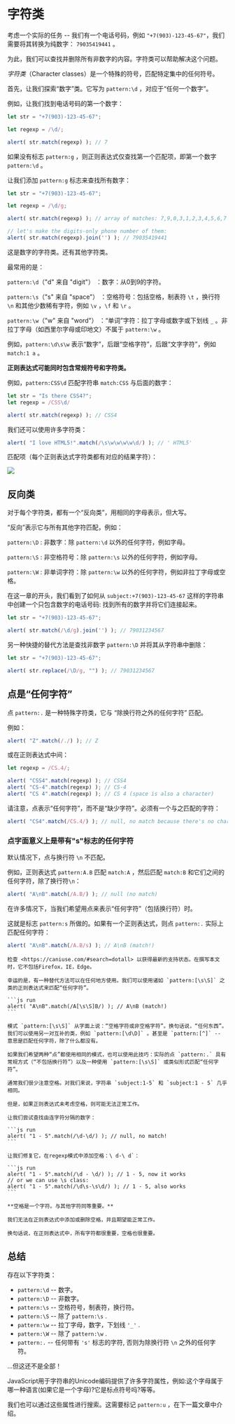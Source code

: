 # 字符类

考虑一个实际的任务 -- 我们有一个电话号码，例如 `"+7(903)-123-45-67"`，我们需要将其转换为纯数字： `79035419441` 。

为此，我们可以查找并删除所有非数字的内容。字符类可以帮助解决这个问题。

*字符类*（Character classes）是一个特殊的符号，匹配特定集中的任何符号。

首先，让我们探索“数字”类。它写为 `pattern:\d` ，对应于“任何一个数字”。

例如，让我们找到电话号码的第一个数字：

```js run
let str = "+7(903)-123-45-67";

let regexp = /\d/;

alert( str.match(regexp) ); // 7
```

如果没有标志 `pattern:g` ，则正则表达式仅查找第一个匹配项，即第一个数字 `pattern:\d` 。

让我们添加 `pattern:g` 标志来查找所有数字：

```js run
let str = "+7(903)-123-45-67";

let regexp = /\d/g;

alert( str.match(regexp) ); // array of matches: 7,9,0,3,1,2,3,4,5,6,7

// let's make the digits-only phone number of them:
alert( str.match(regexp).join('') ); // 79035419441
```

这是数字的字符类。还有其他字符类。

最常用的是：

`pattern:\d`（"d" 来自 "digit"）
：数字：从0到9的字符。

`pattern:\s`（"s" 来自 "space"）
：空格符号：包括空格，制表符 `\t` ，换行符 `\n` 和其他少数稀有字符，例如 `\v` ，`\f` 和 `\r` 。

`pattern:\w`（"w" 来自 "word"）
：“单词”字符：拉丁字母或数字或下划线 `_` 。非拉丁字母（如西里尔字母或印地文）不属于 `pattern:\w` 。

例如，`pattern:\d\s\w` 表示“数字”，后跟“空格字符”，后跟“文字字符”，例如 `match:1 a` 。

**正则表达式可能同时包含常规符号和字符类。**

例如，`pattern:CSS\d` 匹配字符串 `match:CSS` 与后面的数字：

```js run
let str = "Is there CSS4?";
let regexp = /CSS\d/

alert( str.match(regexp) ); // CSS4
```

我们还可以使用许多字符类：

```js run
alert( "I love HTML5!".match(/\s\w\w\w\w\d/) ); // ' HTML5'
```

匹配项（每个正则表达式字符类都有对应的结果字符）：

![](love-html5-classes.svg)

## 反向类

对于每个字符类，都有一个“反向类”，用相同的字母表示，但大写。

“反向”表示它与所有其他字符匹配，例如：

`pattern:\D`
: 非数字：除 `pattern:\d` 以外的任何字符，例如字母。

`pattern:\S`
: 非空格符号：除 `pattern:\s` 以外的任何字符，例如字母。

`pattern:\W`
: 非单词字符：除 `pattern:\w` 以外的任何字符，例如非拉丁字母或空格。

在这一章的开头，我们看到了如何从 `subject:+7(903)-123-45-67` 这样的字符串中创建一个只包含数字的电话号码: 找到所有的数字并将它们连接起来。

```js run
let str = "+7(903)-123-45-67";

alert( str.match(/\d/g).join('') ); // 79031234567
```

另一种快捷的替代方法是查找非数字 `pattern:\D` 并将其从字符串中删除：

```js run
let str = "+7(903)-123-45-67";

alert( str.replace(/\D/g, "") ); // 79031234567
```

## 点是“任何字符”

点 `pattern:.` 是一种特殊字符类，它与 “除换行符之外的任何字符” 匹配。

例如：

```js run
alert( "Z".match(/./) ); // Z
```

或在正则表达式中间：

```js run
let regexp = /CS.4/;

alert( "CSS4".match(regexp) ); // CSS4
alert( "CS-4".match(regexp) ); // CS-4
alert( "CS 4".match(regexp) ); // CS 4 (space is also a character)
```

请注意，点表示“任何字符”，而不是“缺少字符”。必须有一个与之匹配的字符：

```js run
alert( "CS4".match(/CS.4/) ); // null, no match because there's no character for the dot
```

### 点字面意义上是带有"s"标志的任何字符

默认情况下，点与换行符 `\n` 不匹配。

例如，正则表达式 `pattern:A.B` 匹配 `match:A` ，然后匹配 `match:B` 和它们之间的任何字符，除了换行符`\n`：

```js run
alert( "A\nB".match(/A.B/) ); // null (no match)
```

在许多情况下，当我们希望用点来表示“任何字符”（包括换行符）时。

这就是标志 `pattern:s` 所做的。如果有一个正则表达式，则点 `pattern:.` 实际上匹配任何字符：

```js run
alert( "A\nB".match(/A.B/s) ); // A\nB (match!)
```

````warn header="不支持Firefox, IE, Edge"
检查 <https://caniuse.com/#search=dotall> 以获得最新的支持状态。在撰写本文时，它不包括Firefox，IE，Edge。

幸运的是，有一种替代方法可以在任何地方使用。我们可以使用诸如 `pattern:[\s\S]` 之类的正则表达式来匹配“任何字符”。

```js run
alert( "A\nB".match(/A[\s\S]B/) ); // A\nB (match!)
```

模式 `pattern:[\s\S]` 从字面上说：“空格字符或非空格字符”。换句话说，“任何东西”。我们可以使用另一对互补的类，例如 `pattern:[\d\D]` 。甚至是 `pattern:[^]` -- 意思是匹配任何字符，除了什么都没有。

如果我们希望两种“点”都使用相同的模式，也可以使用此技巧：实际的点 `pattern:.` 具有常规方式（“不包括换行符”）以及一种使用 `pattern:[\s\S]` 或类似形式匹配“任何字符”。
````

````warn header="注意空格"
通常我们很少注意空格。对我们来说，字符串 `subject:1-5` 和 `subject:1 - 5` 几乎相同。

但是，如果正则表达式未考虑空格，则可能无法正常工作。

让我们尝试查找由连字符分隔的数字：

```js run
alert( "1 - 5".match(/\d-\d/) ); // null, no match!
```

让我们修复它，在regexp模式中添加空格：\ d-\ d`：

```js run
alert( "1 - 5".match(/\d - \d/) ); // 1 - 5, now it works
// or we can use \s class:
alert( "1 - 5".match(/\d\s-\s\d/) ); // 1 - 5, also works
```

**空格是一个字符。与其他字符同等重要。**

我们无法在正则表达式中添加或删除空格，并且期望能正常工作。

换句话说，在正则表达式中，所有字符都很重要，空格也很重要。
````

## 总结

存在以下字符类：

- `pattern:\d` -- 数字。
- `pattern:\D` -- 非数字。
- `pattern:\s` -- 空格符号，制表符，换行符。
- `pattern:\S` -- 除了 `pattern:\s` .
- `pattern:\w` -- 拉丁字母，数字，下划线 `'_'` .
- `pattern:\W` -- 除了 `pattern:\w` .
- `pattern:.` -- 任何带有 `'s'` 标志的字符, 否则为除换行符 `\n` 之外的任何字符。

...但这还不是全部！

JavaScript用于字符串的Unicode编码提供了许多字符属性，例如:这个字母属于哪一种语言(如果它是一个字母)?它是标点符号吗?等等。

我们也可以通过这些属性进行搜索。这需要标记 `pattern:u` ，在下一篇文章中介绍。
